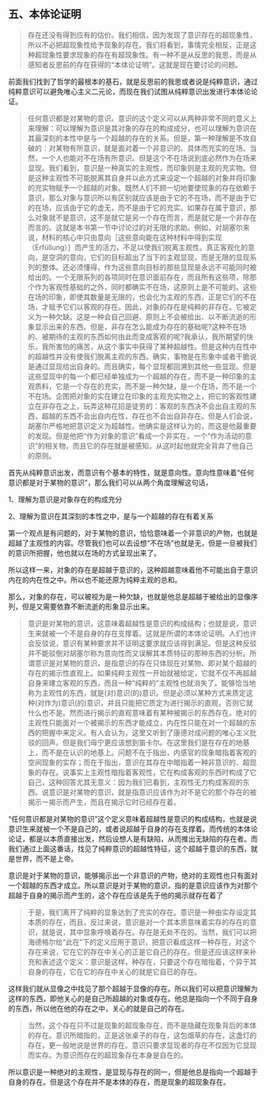 <h2>五、本体论证明</h2><blockquote data-pid="JIdnp-df">存在还没有得到应有的估价。我们相信，因为发现了意识存在的超现象性，所以不必把超现象性给予现象的存在。我们将看到，事情完全相反，正是这种超现象性要求现象的存在有超现象性。有一种不是从反思的我思，而是从感知者反思前的存在获得的“本体论证明”。这就是现在要讨论的问题。</blockquote><p data-pid="LRsDBjcl">前面我们找到了哲学的最根本的基石，就是反思前的我思或者说是纯粹意识，通过纯粹意识可以避免唯心主义二元论，而现在我们试图从纯粹意识出发进行本体论论证。</p><blockquote data-pid="bG-b2FPA">任何意识都是对某物的意识。意识的这个定义可以从两种非常不同的意义上来理解：可以理解为意识是其对象的存在的构成成分，也可以理解为意识在其最深刻的本性中是与一个超越的存在的关系。但是，第一种理解是不攻自破的：对某物有所意识，就是面对着一个非意识的、具体而充实的在场。当然，一个人也能对不在场有所意识。但是这个不在场说到底必然作为在场来显现。我们看到，意识是一种真实的主观性，而印象则是主观的充实物。但是这种主观性不可能脱离其自身并以此方式来设定一个超越的对象并将印象的充实物赋予一个超越的对象。既然人们不顾一切地要使现象的存在依赖于意识，那么对象与意识所以有区别就应该是由于它的不在场，而不是由于它的在场，应该由于它的虚无，而不是由于它的充实。如果存在属于意识，那么对象就不是意识，这不是就它是另一个存在而言，而是就它是一个非存在而言的。这就是本书第一节中讨论过的对无限的求助。例如，对胡塞尔来说，材料的核心中只由意向［这些意向能在这种材料中得到实现（Erfüllung）］而产生的活力，不足以使我们脱离主观性。真正客观化的意向，是空洞的意向，它们的目标超出了当下的主观显现，而是无限的显现系列的整体。还必须懂得，作为这些意向目标的那些显现是永远不可能同时被给出的。一个无限系列的各项同时在意识面前存在，而且所有这些项，除那个作为客观性基础的之外，同时都确实不在场，这原则上是不可能的。这些在场的印象，即使其数量是无限的，也会化为主观的东西，正是它们的不在场，才赋予它们以客观的存在。因此，对象的存在是纯粹的非存在。它被定义为一种欠缺。这是一种会自己回避、原则上不会被给出、以不断流逝的形象显示出来的东西。但是，非存在怎么能成为存在的基础呢?这种不在场的、被期待的主观的东西如何由此而变成客观的呢?我承认，我所期望的快乐，我所害怕的痛苦，从这个事实中获得了某种超越性。但是这种内在性中的超越性并没有使我们脱离主观的东西。确实，事物是在形象中或者干脆说是通过显现给出自身的。而且确实，每个显现都回溯到其他一些显现。但是这些显现中的每一个都已经单独成为一个超越的存在，而不是一种印象的主观质料，它是一个存在的充实，而不是一种欠缺，是一个在场，而不是一个不在场。企图把对象的实在建立在印象的主观充实物之上，把它的客观性建立在非存在之上，玩弄这种花招是徒劳的：客观的东西决不会出自主观的东西，超越的东西不会出自内在性，存在也不会出自非存在。但是人们会说，胡塞尔严格地把意识定义为超越性。他确实是这样认为的，而这是他最重要的发现。但是他把“作为对象的意识”看成一个非实在，一个“作为活动的意识”的相关物，而且它的存在就是被感知，从这时起他就完全背弃了他自己的原则。</blockquote><p data-pid="9ljy_SBQ">首先从纯粹意识出发，而意识有个基本的特性，就是意向性。意向性意味着“任何意识都是对于某物的意识”，那么我们可以从两个角度理解这句话，</p><p data-pid="3-TPHWaw">1、理解为意识是对象存在的构成充分</p><p data-pid="gwKlpB_7">2、理解为意识在其深刻的本性之中，是与一个超越的存在有着关系</p><p data-pid="Im708Dab">第一个观点是有问题的，对于某物的意识，恰恰意味着一个非意识的产物，也就是超越了主观性的内容。尽管我们也可以去设想“不在场”也就是无，但是一旦被我们的意识所把握，他也就以在场的方式呈现出来了。</p><p data-pid="0g7iTelH">所以这样一来，对象的存在是超越于意识的，这种超越意味着他不可能出自于意识内在的内在性之中。所以也不能还原为纯粹主观的总和。</p><p data-pid="aFGjvI49">那么，对象的存在，可以被视为是一种欠缺，也就是他总是超越于被给出的显像序列，但是又需要依靠不断流逝的形象显示出来。</p><blockquote data-pid="HYFljwHF">意识是对某物的意识，这意味着超越性是意识的构成结构；也就是说，意识生来就被一个不是自身的存在支撑着。这就是所谓的本体论证明。人们也许会反驳说，意识有某种要求并不证明这要求就应该得到满足。但是这种反驳并不能驳倒对胡塞尔称为意向性而又误解其本质特征的那种东西的分析。所谓意识是对某物的意识，是指意识的存在只体现在对某物、即对某个超越的存在的揭示性直观上。如果纯粹主观性一开始就被给定，它就不仅不再超越自身来建立客观的东西，而且一种“纯粹的”主观性也就消失了。能够恰当地称为主观性的东西，就是(对)意识(的)意识。但是必须以某种方式来质定这种(对作为)意识(的)意识，并且只能把它质定为进行揭示的直观，否则它就什么也不是。然而进行揭示的直观意味着有某种被揭示的东西存在。绝对的主观性只能面对一个被揭示的东西才能成立，内在性只能在对一个超越的东西的把握中来定义。有人会认为，这里又听到了康德对成问题的唯心主义批驳的回声。但是我们毋宁更应该想到笛卡尔。在这里我们是在存在的地基上，而不是在认识的地基上。问题不在于指出，内感官的现象暗指着客观的空间现象的实存；而在于指出，意识在其存在中暗指着一种非意识的、超现象的存在。说事实上主观性暗指着客观性，它在构成客观的东西时构成了它自己，这种回答尤其无意义：因为我们已看到，主观性无力构成客观的东西。说意识是对某物的意识，就是指意识应该作为对不是它的那个存在的被揭示一揭示而产生，而且在揭示它时已经存在着。</blockquote><p data-pid="xP7XoAx3">“任何意识都是对某物的意识”这个定义意味着超越性是意识的构成结构，也就是说意识生来就被一个不是自己的，或者说超越于自身的存在支撑着。而传统的本体论论证，都是以本质直接出发，然后设想人是有缺陷，从而推出无缺陷的存在者。而我们通过上面这番话，找见了纯粹意识的超越性特征，这个超越于意识的东西，就是世界，而不是上帝。</p><p data-pid="OXHCyH8P">意识是对于某物的意识，能够揭示出一个非意识的产物，绝对的主观性也只有面对一个超越的东西才成立。所以意识是对于某物的意识，指的是意识应该作为对那个超越于自身的揭示而产生的，这个存在应该是先于他的揭示就存在着了</p><blockquote data-pid="wNMZCv-V">于是，我们离开了纯粹的显象达到了充实的存在。意识是一种由实存设定其本质的存在，而且，反过来说，意识是对一个其本质意味着实存的存在的意识，就是说，其中显象呼唤着存在。存在是无处不在的。当然，我们可以把海德格尔给“此在”下的定义应用于意识，把意识看成这样一种存在，对这个存在来说，它在它的存在中关心的正是它自己的存在。但是还应该这样来补充和表述这个定义：意识是这样，种存在，只要这个存在暗指着，个异于其自身的存在，它在它的存在中关心的就是它自已的存在。</blockquote><p data-pid="GlojpDwI">这样我们就从显像之中找见了那个超越于显像的存在。所以我们可以把意识理解为这样的东西，即他关心的是自己所超越的对象或存在。他总是指向一个不同于自身的东西，所以他在他的存在之中，关心的就是自己的存在。</p><blockquote data-pid="h77ACdfn">当然，这个存在只不过是现象的超现象存在，而不是隐藏在现象背后的本体的存在。意识所暗指的，正是这张桌子的存在，这包烟草的存在，这盏灯的存在，更一般地说是世界的存在。意识只要求显现者的存在不仅因为它显现而实存。为意识而存在的超现象存在本身是自在的。</blockquote><p data-pid="UFu-PRKM">所以意识是一种绝对的主观性，是显现与存在的同一，但是他总是指向一个超越于自身的存在。但是这个存在并不是本体的存在，而是现象的超现象存在。</p><p></p>